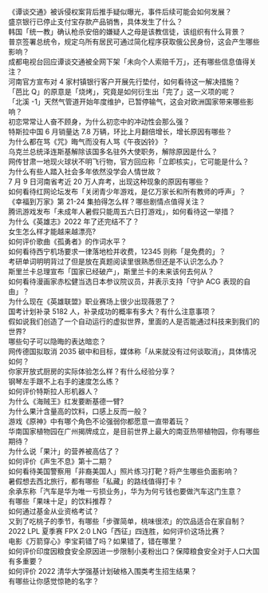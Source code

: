 《谭谈交通》被诉侵权案背后推手疑似曝光，事件后续可能会如何发展？  
盛京银行已停止支付宝存款产品销售，具体发生了什么？  
韩国「统一教」确认枪杀安倍的嫌疑人之母是该教信徒，该组织有什么背景？  
普京签署总统令，规定乌所有居民可通过简化程序获取俄公民身份，这会产生哪些影响？  
成都电视台回应谭谈交通被全网下架「未向个人索赔千万」，还有哪些信息值得关注？  
河南官方宣布对 4 家村镇银行客户开展先行垫付，如何看待这一解决措施？  
「芭比 Q」的原意是「烧烤」，究竟是如何衍生出「完了」这一义项的呢？  
「北溪 -1」天然气管道开始年度维护，已暂停输气，这会对欧洲国家带来哪些影响？  
初恋常常让人奋不顾身，为什么初恋中的冲动性会那么强？  
特斯拉中国 6 月销量达 7.8 万辆，环比上月翻倍增长，增长原因有哪些？  
为什么都在骂《咒》晦气而没有人骂《午夜凶铃》？  
乌克兰总统泽连斯基解除该国多名驻外大使职务，解除原因是什么？  
网传甘肃一地现火球状不明飞行物，官方回应称「立即核实」，它可能是什么？  
为什么有些人踏入社会多年依然没学会人情世故？  
7 月 9 日河南省考近 20 万人弃考，出现这种现象的原因有哪些？  
如何看待红网论坛发布「关闭青少年游戏，是亿万家长和所有教师的呼声」？  
《幸福到万家》第 21-24 集拍得怎么样？哪些剧情点值得关注？  
腾讯游戏发布「未成年人暑假只能周五六日打游戏」，如何看待这一举措？  
为什么《英雄志》2022 年了还完结不了？  
女生怎么样才能越来越漂亮?  
如何评价歌曲《孤勇者》的作词水平？  
如何看待西宁机场要求一律落地检并收费，12345 则称「是免费的」？  
考研单词明明背过了但是放在真题阅读里很熟悉但还是不认识怎么办？  
斯里兰卡总理宣布「国家已经破产」，斯里兰卡的未来该何去何从？  
如何看待漫画家赤松健当选日本参议院议员，并表示支持「守护 ACG 表现的自由」？  
为什么现在《英雄联盟》职业赛场上很少出现薇恩了？  
国考计划补录 5182 人，补录成功的概率有多大？有什么注意事项？  
假如说我们创造了一个自动运行的虚拟世界，里面的人是否能通过科技来到我们的世界?  
哪些句子可以隐晦的表达暗恋？  
网传德国拟取消 2035 碳中和目标，媒体称「从来就没有过何谈取消」，具体情况如何？  
你家开放式厨房的实际体验怎么样？有什么经验分享？  
钢琴左手跟不上右手的速度怎么练？  
如何评价特斯拉人形机器人？  
为什么《海贼王》红发要断基德一臂?  
为什么果汁含量高的饮料，口感上反而一般？  
游戏《原神》中有哪个角色不论强弱你都愿意一直带着玩？  
华南国家植物园在广州揭牌成立，是目前世界上最大的南亚热带植物园，你有哪些期待？  
为什么说「果汁」的营养被高估了？  
如何评价《声生不息》第十二期？  
如何看待美国警察用「非裔美国人」照片练习打靶？将产生哪些负面影响？  
暑假想去西北旅行，都有哪些「私藏」的路线值得打卡？  
余承东称「汽车是华为唯一亏损业务」，华为为何亏钱也要做汽车这门生意？  
有哪些「果味十足」的饮料推荐？  
如何通过基金从业资格考试？  
又到了吃桃子的季节，有哪些「步骤简单，桃味很浓」的饮品适合在家自制？  
2022 LPL 夏季赛 FPX 2:0 LNG「西征」四连胜，如何评价这场比赛？  
电影《万箭穿心》李宝莉错了吗？如果错了，错在哪里？  
如何评价印度因粮食安全原因进一步限制小麦粉出口？保障粮食安全对于人口大国有多重要？  
如何评价 2022 清华大学强基计划破格入围类考生招生结果？  
有哪些让你感觉惊艳的名字？  
